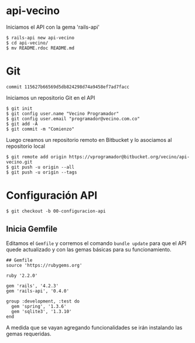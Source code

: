 # api-vecino

Iniciamos el API con la gema 'rails-api'

    $ rails-api new api-vecino
    $ cd api-vecino/
    $ mv README.rdoc README.md

# Git

    commit 115627b66569d5db824298d74a9458ef7ad7facc

Iniciamos un repositorio Git en el API

    $ git init
    $ git config user.name "Vecino Programador"
    $ git config user.email "programador@vecino.com.co"
    $ git add -A
    $ git commit -m "Comienzo"

Luego creamos un repositorio remoto en Bitbucket y lo asociamos al repositorio local

    $ git remote add origin https://vprogramador@bitbucket.org/vecino/api-vecino.git
    $ git push -u origin --all
    $ git push -u origin --tags

# Configuración API

    $ git checkout -b 00-configuracion-api

## Inicia Gemfile



Editamos el `Gemfile` y corremos el comando `bundle update` para que el API quede actualizado y con las gemas básicas para su funcionamiento.

    ## Gemfile
    source 'https://rubygems.org'

    ruby '2.2.0'

    gem 'rails', '4.2.3'
    gem 'rails-api', '0.4.0'

    group :development, :test do
      gem 'spring', '1.3.6'
      gem 'sqlite3', '1.3.10'
    end

A medida que se vayan agregando funcionalidades se irán instalando las gemas requeridas.
